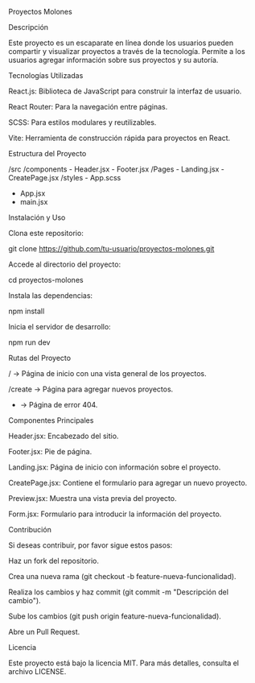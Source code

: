Proyectos Molones

Descripción

Este proyecto es un escaparate en línea donde los usuarios pueden compartir y visualizar proyectos a través de la tecnología. Permite a los usuarios agregar información sobre sus proyectos y su autoría.

Tecnologías Utilizadas

React.js: Biblioteca de JavaScript para construir la interfaz de usuario.

React Router: Para la navegación entre páginas.

SCSS: Para estilos modulares y reutilizables.

Vite: Herramienta de construcción rápida para proyectos en React.

Estructura del Proyecto

/src
  /components
    - Header.jsx
    - Footer.jsx
  /Pages
    - Landing.jsx
    - CreatePage.jsx
  /styles
    - App.scss
  - App.jsx
  - main.jsx

Instalación y Uso

Clona este repositorio:

git clone https://github.com/tu-usuario/proyectos-molones.git

Accede al directorio del proyecto:

cd proyectos-molones

Instala las dependencias:

npm install

Inicia el servidor de desarrollo:

npm run dev

Rutas del Proyecto

/ → Página de inicio con una vista general de los proyectos.

/create → Página para agregar nuevos proyectos.

* → Página de error 404.

Componentes Principales

Header.jsx: Encabezado del sitio.

Footer.jsx: Pie de página.

Landing.jsx: Página de inicio con información sobre el proyecto.

CreatePage.jsx: Contiene el formulario para agregar un nuevo proyecto.

Preview.jsx: Muestra una vista previa del proyecto.

Form.jsx: Formulario para introducir la información del proyecto.

Contribución

Si deseas contribuir, por favor sigue estos pasos:

Haz un fork del repositorio.

Crea una nueva rama (git checkout -b feature-nueva-funcionalidad).

Realiza los cambios y haz commit (git commit -m "Descripción del cambio").

Sube los cambios (git push origin feature-nueva-funcionalidad).

Abre un Pull Request.

Licencia

Este proyecto está bajo la licencia MIT. Para más detalles, consulta el archivo LICENSE.



